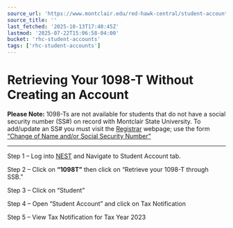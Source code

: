 ```yaml
---
source_url: 'https://www.montclair.edu/red-hawk-central/student-accounts/1098-t-information/retrieving-your-1098-t-without-creating-an-account/'
source_title: ''
last_fetched: '2025-10-13T17:40:45Z'
lastmod: '2025-07-22T15:06:58-04:00'
bucket: 'rhc-student-accounts'
tags: ['rhc-student-accounts']
---
```


# Retrieving Your 1098-T Without Creating an Account

**Please Note:** 1098-Ts are not available for students that do not have a social security number (SS#) on record with Montclair State University. To add/update an SS# you must visit the [Registrar](https://www.montclair.edu/red-hawk-central/registrar/) webpage; use the form [“Change of Name and/or Social Security Number”](https://www.montclair.edu/red-hawk-central/forms/)

---

Step 1 – Log into [NEST](http://nest.montclair.edu) and Navigate to Student Account tab.

Step 2 – Click on **“1098T”** then click on “Retrieve your 1098-T through SSB.”

Step 3 – Click on “Student”

Step 4 – Open “Student Account” and click on Tax Notification

Step 5 – View Tax Notification for Tax Year 2023